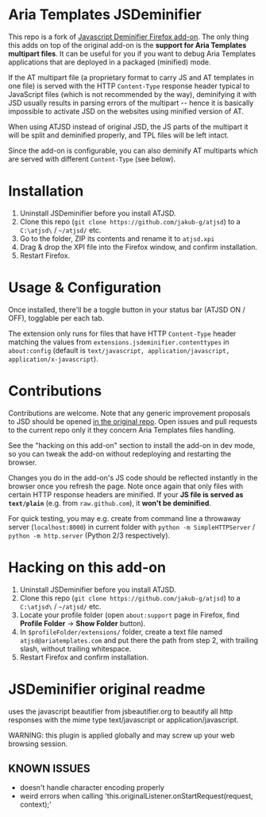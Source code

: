 Aria Templates JSDeminifier
===========================

This repo is a fork of [Javascript Deminifier Firefox add-on](https://addons.mozilla.org/en-US/firefox/addon/javascript-deminifier/).
The only thing this adds on top of the original add-on is the **support for Aria Templates multipart files**. It can be useful for you
if you want to debug Aria Templates applications that are deployed in a packaged (minified) mode.

If the AT multipart file (a proprietary format to carry JS and AT templates in one file) is served with the
HTTP `Content-Type` response header typical to JavaScript files (which is not recommended by the way), deminifying it with JSD usually
results in parsing errors of the multipart -- hence it is basically impossible to activate JSD on the websites using minified version of AT.

When using ATJSD instead of original JSD, the JS parts of the multipart it will be split and deminified properly,
and TPL files will be left intact.

Since the add-on is configurable, you can also deminify AT multiparts which are served with different `Content-Type` (see below).

Installation
============

1. Uninstall JSDeminifier before you install ATJSD.
2. Clone this repo (`git clone https://github.com/jakub-g/atjsd`) to a `C:\atjsd\` / `~/atjsd/` etc.
3. Go to the folder, ZIP its contents and rename it to `atjsd.xpi`
4. Drag & drop the XPI file into the Firefox window, and confirm installation.
5. Restart Firefox.

Usage & Configuration
=====================

Once installed, there'll be a toggle button in your status bar (ATJSD ON / OFF), togglable per each tab.

The extension only runs for files that have HTTP `Content-Type` header matching
the values from `extensions.jsdeminifier.contenttypes` in `about:config`
(default is `text/javascript, application/javascript, application/x-javascript`).

Contributions
=============

Contributions are welcome. Note that any generic improvement proposals to JSD should be opened
[in the original repo](https://github.com/benmmurphy/jsdeminifier_xpi). Open issues and pull requests
to the current repo only it they concern Aria Templates files handling.

See the "hacking on this add-on" section to install the add-on in dev mode, so you can tweak the add-on without
redeploying and restarting the browser.

Changes you do in the add-on's JS code should be reflected instantly in the browser once you refresh the page.
Note once again that only files with certain HTTP response headers are minified. If your **JS file is served as `text/plain`**
(e.g. from `raw.github.com`), it **won't be deminified**.

For quick testing, you may e.g. create from command line a throwaway server (`localhost:8000`) in current folder with
`python -m SimpleHTTPServer` / `python -m http.server` (Python 2/3 respectively).

Hacking on this add-on
======================

1. Uninstall JSDeminifier before you install ATJSD.
2. Clone this repo (`git clone https://github.com/jakub-g/atjsd`) to a `C:\atjsd\` / `~/atjsd/` etc.
3. Locate your profile folder (open `about:support` page in Firefox, find **Profile Folder** -> **Show Folder** button).
4. In `$profileFolder/extensions/` folder, create a text file named `atjsd@ariatemplates.com`
and put there the path from step 2, with trailing slash, without trailing whitespace.
5. Restart Firefox and confirm installation.

JSDeminifier original readme
============================

uses the javascript beautifier from jsbeautifier.org to beautify all http responses with the mime type text/javascript or application/javascript.

WARNING: this plugin is applied globally and may screw up your web browsing session.

KNOWN ISSUES
------------

* doesn't handle character encoding properly
* weird errors when calling 'this.originalListener.onStartRequest(request, context);'
